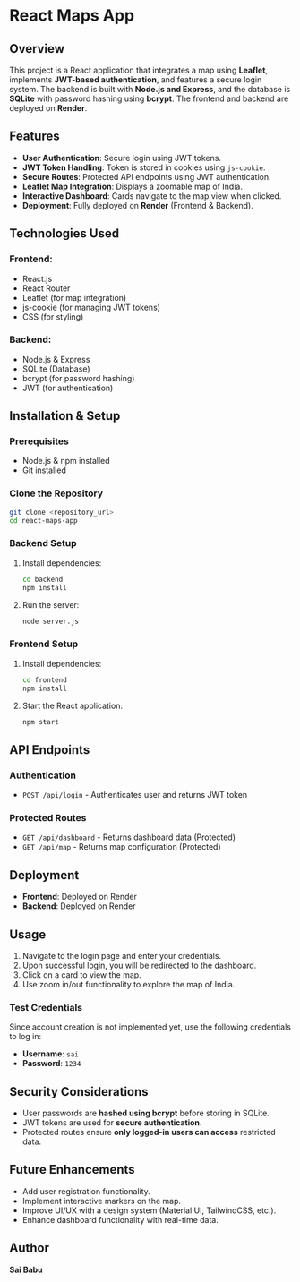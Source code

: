 # React Maps App

## Overview
This project is a React application that integrates a map using **Leaflet**, implements **JWT-based authentication**, and features a secure login system. The backend is built with **Node.js and Express**, and the database is **SQLite** with password hashing using **bcrypt**. The frontend and backend are deployed on **Render**.

## Features
- **User Authentication**: Secure login using JWT tokens.
- **JWT Token Handling**: Token is stored in cookies using `js-cookie`.
- **Secure Routes**: Protected API endpoints using JWT authentication.
- **Leaflet Map Integration**: Displays a zoomable map of India.
- **Interactive Dashboard**: Cards navigate to the map view when clicked.
- **Deployment**: Fully deployed on **Render** (Frontend & Backend).

## Technologies Used
### Frontend:
- React.js
- React Router
- Leaflet (for map integration)
- js-cookie (for managing JWT tokens)
- CSS (for styling)

### Backend:
- Node.js & Express
- SQLite (Database)
- bcrypt (for password hashing)
- JWT (for authentication)

## Installation & Setup
### Prerequisites
- Node.js & npm installed
- Git installed

### Clone the Repository
```sh
git clone <repository_url>
cd react-maps-app
```

### Backend Setup
1. Install dependencies:
   ```sh
   cd backend
   npm install
   ```
2. Run the server:
   ```sh
   node server.js
   ```

### Frontend Setup
1. Install dependencies:
   ```sh
   cd frontend
   npm install
   ```
2. Start the React application:
   ```sh
   npm start
   ```

## API Endpoints
### Authentication
- `POST /api/login` - Authenticates user and returns JWT token

### Protected Routes
- `GET /api/dashboard` - Returns dashboard data (Protected)
- `GET /api/map` - Returns map configuration (Protected)

## Deployment
- **Frontend**: Deployed on Render
- **Backend**: Deployed on Render

## Usage
1. Navigate to the login page and enter your credentials.
2. Upon successful login, you will be redirected to the dashboard.
3. Click on a card to view the map.
4. Use zoom in/out functionality to explore the map of India.

### Test Credentials
Since account creation is not implemented yet, use the following credentials to log in:
- **Username**: `sai`
- **Password**: `1234`

## Security Considerations
- User passwords are **hashed using bcrypt** before storing in SQLite.
- JWT tokens are used for **secure authentication**.
- Protected routes ensure **only logged-in users can access** restricted data.

## Future Enhancements
- Add user registration functionality.
- Implement interactive markers on the map.
- Improve UI/UX with a design system (Material UI, TailwindCSS, etc.).
- Enhance dashboard functionality with real-time data.

## Author
**Sai Babu**


